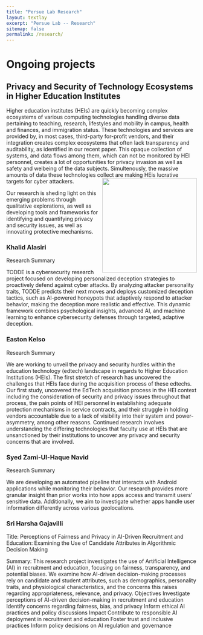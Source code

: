 ```yaml
---
title: "Persue Lab Research"
layout: textlay
excerpt: "Persue Lab -- Research"
sitemap: false
permalink: /research/
---
```


# Ongoing projects 

## Privacy and Security of Technology Ecosystems in Higher Education Institutes
Higher education institutes (HEIs) are quickly becoming complex ecosystems of various computing technologies handling diverse data pertaining to teaching, research, lifestyles and mobility in campus, health and finances, and immigration status. These technologies and services are provided by, in most cases, third-party for-profit vendors, and their integration creates complex ecosystems that often lack transparency and auditability, as identified in our recent paper. This opaque collection of systems, and data flows among them, which can not be monitored by HEI personnel, creates a lot of opportunities for privacy invasion as well as safety and welbeing of the data subjects. Simultenously, the massive amounts of data these technologies collect are making HEis lucrative targets for cyber attackers.
<img src="{{ site.url }}{{ site.baseurl }}/img/projects/edtech-slide.png" height="250" style="float:right"/>

Our research is sheding light on this emerging problems through qualitative explorations, as well as developing tools and frameworks for identifying and quantifying privacy and security issues, as well as innovating protective mechanisms.


### Khalid Alasiri 

Research Summary 

TODDE is a cybersecurity research project focused on developing personalized deception strategies to proactively defend against cyber attacks. By analyzing attacker personality traits, TODDE predicts their next moves and deploys customized deception tactics, such as AI-powered honeypots that adaptively respond to attacker behavior, making the deception more realistic and effective. This dynamic framework combines psychological insights, advanced AI, and machine learning to enhance cybersecurity defenses through targeted, adaptive deception. 


### Easton Kelso 

Research Summary 

We are working to unveil the privacy and security hurdles within the education technology (edtech) landscape in regards to Higher Education Institutions (HEIs). The first stretch of research has uncovered the challenges that HEIs face during the acquisition process of these edtechs.
Our first study, uncovered the EdTech acquisition process in the HEI context including the consideration of security and privacy issues throughout that process, the pain points of HEI personnel in establishing adequate protection mechanisms in service contracts, and their struggle in holding vendors accountable due to a lack of visibility into their system and power-asymmetry, among other reasons.
Continued research involves understanding the differing technologies that faculty use at HEIs that are unsanctioned by their institutions to uncover any privacy and security concerns that are involved.

### Syed Zami-Ul-Haque Navid

Research Summary 

We are developing an automated pipeline that interacts with Android applications while monitoring their behavior. Our research provides more granular insight than prior works into how apps access and transmit users' sensitive data. Additionally, we aim to investigate whether apps handle user information differently across various geolocations.


### Sri Harsha Gajavilli 

Title: Perceptions of Fairness and Privacy in AI-Driven Recruitment and Education: Examining the Use of Candidate Attributes in Algorithmic Decision Making

Summary: This research project investigates the use of Artificial Intelligence (AI) in recruitment and education, focusing on fairness, transparency, and potential biases. We examine how AI-driven decision-making processes rely on candidate and student attributes, such as demographics, personality traits, and physiological characteristics, and the concerns this raises regarding appropriateness, relevance, and privacy.
Objectives
Investigate perceptions of AI-driven decision-making in recruitment and education
Identify concerns regarding fairness, bias, and privacy
Inform ethical AI practices and policy discussions
Impact
Contribute to responsible AI deployment in recruitment and education
Foster trust and inclusive practices
Inform policy decisions on AI regulation and governance
